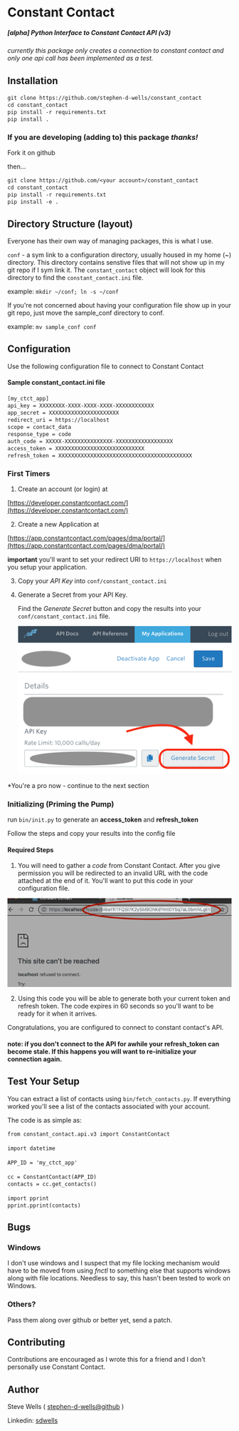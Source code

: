 # Constant Contact
##### [alpha] Python Interface to Constant Contact API (v3)

_currently this package only creates a connection to constant contact and only one api call has been implemented as a test._

## Installation

```
git clone https://github.com/stephen-d-wells/constant_contact
cd constant_contact
pip install -r requirements.txt
pip install .
```

### If you are developing (adding to) this package _thanks!_

Fork it on github

then...

```
git clone https://github.com/<your account>/constant_contact
cd constant_contact
pip install -r requirements.txt
pip install -e .
```

## Directory Structure (layout)

Everyone has their own way of managing packages, this is what I use.

`conf` - a sym link to a configuration directory, usually housed in my home (~) directory. This directory contains senstive files that will not show up in my git repo if I sym link it. The `constant_contact` object will look for this directory to find the `constant_contact.ini` file.

example: `mkdir ~/conf; ln -s ~/conf`

If you're not concerned about having your configuration file show up in your git repo, just move the sample_conf directory to conf.

example: `mv sample_conf conf`

## Configuration

Use the following configuration file to connect to Constant Contact

#### Sample constant_contact.ini file

```
[my_ctct_app]
api_key = XXXXXXXX-XXXX-XXXX-XXXX-XXXXXXXXXXXX
app_secret = XXXXXXXXXXXXXXXXXXXXXX
redirect_uri = https://localhost
scope = contact_data
response_type = code
auth_code = XXXXX-XXXXXXXXXXXXXXX-XXXXXXXXXXXXXXXXXX
access_token = XXXXXXXXXXXXXXXXXXXXXXXXXXXX
refresh_token = XXXXXXXXXXXXXXXXXXXXXXXXXXXXXXXXXXXXXXXXXX
```

### First Timers

1. Create an account (or login) at

  [https://developer.constantcontact.com/](https://developer.constantcontact.com/)

2. Create a new Application at

  [https://app.constantcontact.com/pages/dma/portal/](https://app.constantcontact.com/pages/dma/portal/)

  **important** you'll want to set your redirect URI to `https://localhost` when you setup your application.

3. Copy your *API Key* into `conf/constant_contact.ini`

4. Generate a Secret from your API Key.

   Find the *Generate Secret* button and copy the results into your `conf/constant_contact.ini` file.

   ![alt Generate Secret Screenshot](images/generate_secret.png)

*You're a pro now - continue to the next section

### Initializing (Priming the Pump)

run `bin/init.py` to generate an **access_token** and **refresh_token**

   Follow the steps and copy your results into the config file

#### Required Steps

1. You will need to gather a *code* from Constant Contact. After you give permission you will be redirected to an invalid URL with the code attached at the end of it. You'll want to put this code in your configuration file.

![alt Generate Code Screenshot](images/code.png)

2. Using this code you will be able to generate both your current token and refresh token. The code expires in 60 seconds so you'll want to be ready for it when it arrives.

Congratulations, you are configured to connect to constant contact's API.

#### note: if you don't connect to the API for awhile your refresh_token can become stale. If this happens you will want to re-initialize your connection again.

## Test Your Setup

You can extract a list of contacts using `bin/fetch_contacts.py`. If everything worked you'll see a list of the contacts associated with your account.

The code is as simple as:
```
from constant_contact.api.v3 import ConstantContact

import datetime

APP_ID = 'my_ctct_app'

cc = ConstantContact(APP_ID)
contacts = cc.get_contacts()

import pprint
pprint.pprint(contacts)
```

## Bugs

### Windows

I don't use windows and I suspect that my file locking mechanism would have to be moved from using _fnctl_ to something else that supports windows along with file locations. Needless to say, this hasn't been tested to work on Windows.

### Others?

Pass them along over github or better yet, send a patch.

## Contributing

Contributions are encouraged as I wrote this for a friend and I don't personally use Constant Contact.

## Author

Steve Wells ( [stephen-d-wells@github](https://github.com/stephen-d-wells) )

Linkedin: [sdwells](https://linkedin.com/sdwells)